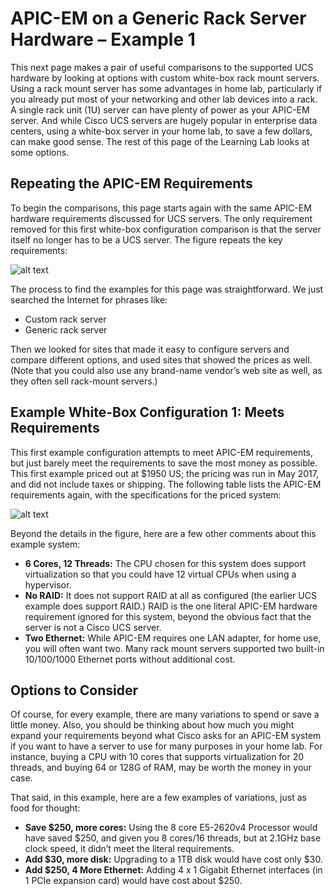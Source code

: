 
# APIC-EM on a Generic Rack Server Hardware – Example 1
This next page makes a pair of useful comparisons to the supported UCS hardware by looking at options with custom white-box rack mount servers. Using a rack mount server has some advantages in home lab, particularly if you already put most of your networking and other lab devices into a rack. A single rack unit (1U) server can have plenty of power as your APIC-EM server. And while Cisco UCS servers are hugely popular in enterprise data centers, using a white-box server in your home lab, to save a few dollars, can make good sense. The rest of this page of the Learning Lab looks at some options.

## Repeating the APIC-EM Requirements
To begin the comparisons, this page starts again with the same APIC-EM hardware requirements discussed for UCS servers. The only requirement removed for this first white-box configuration comparison is that the server itself no longer has to be a UCS server. The figure repeats the key requirements:

![alt text](/posts/files/home-lab-network/assets/images/apic-26.png )


The process to find the examples for this page was straightforward. We just searched the Internet for phrases like:

- Custom rack server
- Generic rack server

Then we looked for sites that made it easy to configure servers and compare different options, and used sites that showed the prices as well. (Note that you could also use any brand-name vendor’s web site as well, as they often sell rack-mount servers.)

## Example White-Box Configuration 1: Meets Requirements
This first example configuration attempts to meet APIC-EM requirements, but just barely meet the requirements to save the most money as possible. This first example priced out at $1950 US; the pricing was run in May 2017, and did not include taxes or shipping. The following table lists the APIC-EM requirements again, with the specifications for the priced system:

![alt text](/posts/files/home-lab-network/assets/images/apic-27.png )


Beyond the details in the figure, here are a few other comments about this example system:

- **6 Cores, 12 Threads:** The CPU chosen for this system does support virtualization so that you could have 12 virtual CPUs when using a hypervisor.
- **No RAID:** It does not support RAID at all as configured (the earlier UCS example does support RAID.) RAID is the one literal APIC-EM hardware requirement ignored for this system, beyond the obvious fact that the server is not a Cisco UCS server.
- **Two Ethernet:** While APIC-EM requires one LAN adapter, for home use, you will often want two. Many rack mount servers supported two built-in 10/100/1000 Ethernet ports without additional cost.


## Options to Consider

Of course, for every example, there are many variations to spend or save a little money. Also, you should be thinking about how much you might expand your requirements beyond what Cisco asks for an APIC-EM system if you want to have a server to use for many purposes in your home lab. For instance, buying a CPU with 10 cores that supports virtualization for 20 threads, and buying 64 or 128G of RAM, may be worth the money in your case.

That said, in this example, here are a few examples of variations, just as food for thought:

- **Save $250, more cores:** Using the 8 core E5-2620v4 Processor would have saved $250, and given you 8 cores/16 threads, but at 2.1GHz base clock speed, it didn’t meet the literal requirements.
- **Add $30, more disk:** Upgrading to a 1TB disk would have cost only $30.
- **Add $250, 4 More Ethernet:** Adding 4 x 1 Gigabit Ethernet interfaces (in 1 PCIe expansion card) would have cost about $250.
